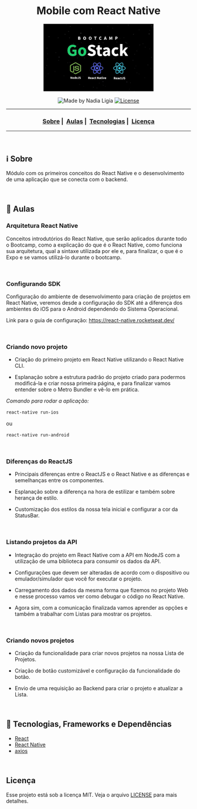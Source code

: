 <h1 align="center">Mobile com React Native</h1>
<p align="center">
  <img src="../../assets/logo.jpg" width="300" heigth="300">
</p>


<p align="center">
  <img alt="Made by Nadia Ligia" src="https://img.shields.io/badge/made%20by-Nadia%20Ligia-informational">
  
  <a href="license.md">
  <img alt="License" src="https://img.shields.io/badge/License-MIT-informational">
  </a>
</p>

___

<h3 align="center">
  <a href="#information_source-sobre">Sobre</a>&nbsp;|&nbsp;
  <a href="#book-aulas">Aulas</a>&nbsp;|&nbsp;
  <a href="#rocket-tecnologias-frameworks-dependencias">Tecnologias</a>&nbsp;|&nbsp;
  <a href="#licença">Licença</a>
</h3>

___

<br>

## :information_source: Sobre

Módulo com os primeiros conceitos do React Native e o desenvolvimento de uma aplicação que se conecta com o backend.

<br>

## :book: Aulas

### Arquitetura React Native

Conceitos introdutórios do React Native, que serão aplicados durante todo o Bootcamp, como a explicação do que é o React Native, como funciona sua arquitetura, qual a sintaxe utilizada por ele e, para finalizar, o que é o Expo e se vamos utilizá-lo durante o bootcamp.

<br>

### Configurando SDK

Configuração do ambiente de desenvolvimento para criação de projetos em React Native, veremos desde a configuração do SDK até a diferença dos ambientes do iOS para o Android dependendo do Sistema Operacional.

Link para o guia de configuração: https://react-native.rocketseat.dev/


<br>

### Criando novo projeto

- Criação do primeiro projeto em React Native utilizando o React Native CLI.

- Esplanação sobre a estrutura padrão do projeto criado para podermos modificá-la e criar nossa primeira página, e para finalizar vamos entender sobre o Metro Bundler e vê-lo em prática.

*Comando para rodar a aplicação:*

```bash
react-native run-ios
```

ou

```bash
react-native run-android
```

<br>

### Diferenças do ReactJS

- Principais diferenças entre o ReactJS e o React Native e as diferenças e semelhanças entre os componentes. 

- Esplanação sobre a diferença na hora de estilizar e também sobre herança de estilo.

- Customização dos estilos da nossa tela inicial e configurar a cor da StatusBar.
<br>

### Listando projetos da API

 - Integração do projeto em React Native com a API em NodeJS com a utilização de uma biblioteca para consumir os dados da API.
 
- Configurações que devem ser alteradas de acordo com o dispositivo ou emulador/simulador que você for executar o projeto. 

- Carregamento dos dados da mesma forma que fizemos no projeto Web e nesse processo vamos ver como debugar o código no React Native. 

- Agora sim, com a comunicação finalizada vamos aprender as opções e também a trabalhar com Listas para mostrar os projetos.

<br>

### Criando novos projetos

- Criação da funcionalidade para criar novos projetos na nossa Lista de Projetos. 

- Criação de botão customizável e configuração da funcionalidade do botão.

- Envio de uma requisição ao Backend para criar o projeto e atualizar a Lista.

<br>

## :rocket: Tecnologias, Frameworks e Dependências 

- [React](https://pt-br.reactjs.org/)
- [React Native](https://reactnative.dev/)
- [axios](https://www.npmjs.com/package/axios)

<br>

## Licença 

Esse projeto está sob a licença MIT. Veja o arquivo [LICENSE](LICENSE) para mais detalhes.